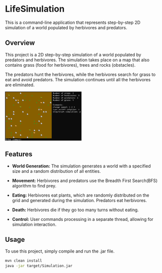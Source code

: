 # LifeSimulation
This is a command-line application that represents step-by-step 2D simulation of a world populated by herbivores and predators.
## Overview

This project is a 2D step-by-step simulation of a world populated by predators and herbivores.
The simulation takes place on a map that also contains grass (food for herbivores), trees and rocks (obstacles).

The predators hunt the herbivores, while the herbivores search for grass to eat and avoid predators.
The simulation continues until all the herbivores are eliminated.

<img src="src/main/resources/demo.png" alt="Example Image" width="50%" height="50%">


## Features

- **World Generation:** The simulation generates a world with a specified size and a random distribution of all entities.

- **Movement:** Herbivores and predators use the Breadth First Search(BFS) algorithm to find prey.

- **Eating:** Herbivores eat plants, which are randomly distributed on the grid and generated during the simulation. Predators eat herbivores.

- **Death:** Herbivores die if they go too many turns without eating.

- **Control:** User commands processing in a separate thread, allowing for simulation interaction.


## Usage

To use this project, simply compile and run the .jar file.
```sh
mvn clean install
java -jar target/Simulation.jar
```